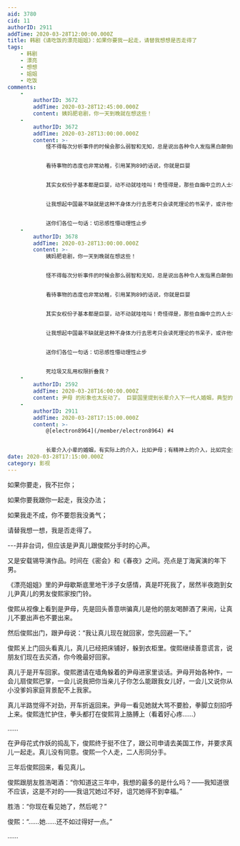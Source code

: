 ```yaml
---
aid: 3780
cid: 11
authorID: 2911
addTime: 2020-03-28T12:00:00.000Z
title: 韩剧《请吃饭的漂亮姐姐》：如果你要我一起走，请替我想想是否走得了
tags:
    - 韩剧
    - 漂亮
    - 想想
    - 姐姐
    - 吃饭
comments:
    -
        authorID: 3672
        addTime: 2020-03-28T12:45:00.000Z
        content: 姨妈肥皂剧，你一天到晚就在想这些！
    -
        authorID: 3672
        addTime: 2020-03-28T13:00:00.000Z
        content: >-
            怪不得每次分析事件的时候会那么弱智和无知，总是说出各种令人发指黑白颠倒的神论逻辑来


            看待事物的态度也非常幼稚，引用某狗89的话说，你就是巨婴


            其实女权份子基本都是巨婴，动不动就哇哇叫！奇怪得是，那些自煽中立的人士在骂正常人巨婴的时候，却总是和这些巨婴混在一起，此情此景真是荒诞可笑，可想而知智力都有多低多不会独立思考才会导致他们对巨婴这东西缺乏根本的分辨能力和真正的认识……


            让我想起中国最不缺就是这种不身体力行去思考只会读死理论的书呆子，或许他们很多就是这类人吧


            送你们各位一句话：切忌感性懵动理性止步
    -
        authorID: 3678
        addTime: 2020-03-28T13:00:00.000Z
        content: >-
            姨妈肥皂剧，你一天到晚就在想这些！


            怪不得每次分析事件的时候会那么弱智和无知，总是说出各种令人发指黑白颠倒的神论逻辑来


            看待事物的态度也非常幼稚，引用某狗89的话说，你就是巨婴


            其实女权份子基本都是巨婴，动不动就哇哇叫！奇怪得是，那些自煽中立的人士在骂正常人巨婴的时候，却总是和这些巨婴混在一起，此情此景真是荒诞可笑，可想而知智力都有多低多不会独立思考才会导致他们对巨婴这东西缺乏根本的分辨能力和真正的认识……


            让我想起中国最不缺就是这种不身体力行去思考只会读死理论的书呆子，或许他们很多就是这类人吧


            送你们各位一句话：切忌感性懵动理性止步


            死垃圾又乱用权限折叠我？
    -
        authorID: 2592
        addTime: 2020-03-28T16:00:00.000Z
        content: 尹母 的形象也太反动了。 巨婴国里提到长辈介入下一代人婚姻，典型的就是中国和韩国
    -
        authorID: 2911
        addTime: 2020-03-28T17:15:00.000Z
        content: >-
            @[electron8964](/member/electron8964) #4


            长辈介入小辈的婚姻，有实际上的介入，比如尹母；有精神上的介入，比如完全接受了上一辈观点的少女们。后一种完成了价值观的传递，由被动变为主动，更为可怕。
date: 2020-03-28T17:15:00.000Z
category: 影视
---
```


如果你要走，我不拦你；

如果你要我跟你一起走，我没办法；

如果我走不成，你不要怨我没勇气；

请替我想一想，我是否走得了。

\---并非台词，但应该是尹真儿跟俊熙分手时的心声。

又是安载锡导演作品。时间在《密会》和《春夜》之间。亮点是丁海寅演的年下男。

《漂亮姐姐》里的尹母歇斯底里地干涉子女感情，真是吓死我了，居然半夜跑到女儿尹真儿的男友俊熙家按门铃。

俊熙从视像上看到是尹母，先是回头善意哄骗真儿是他的朋友喝醉酒了来闹，让真儿不要出声也不要出来。

然后俊熙出门，跟尹母说：“我让真儿现在就回家，您先回避一下。”

俊熙关上门回头看真儿，真儿已经把床铺好，躲到衣柜里。俊熙继续善意谎言，说朋友们现在去买酒，你今晚最好回家。

真儿于是开车回家。俊熙邀请在墙角躲着的尹母进家里谈话。尹母开始各种作，一会儿扇俊熙巴掌，一会儿说我把你当亲儿子你怎么能跟我女儿好，一会儿又说你从小没爹妈家庭背景配不上我家。

真儿半路觉得不对劲，开车折返回来。尹母一看见她就大骂不要脸，拳脚立刻招呼上来。俊熙连忙护住，拳头都打在俊熙背上胳膊上（看着好心疼……）

……

在尹母花式作妖的捣乱下，俊熙终于挺不住了，跟公司申请去美国工作，并要求真儿一起走。真儿没有同意。俊熙一个人走，二人形同分手。

三年后俊熙回来，看见真儿。

俊熙跟朋友胜浩喝酒：“你知道这三年中，我想的最多的是什么吗？——我知道很不应该，这是不对的——我诅咒她过不好，诅咒她得不到幸福。”

胜浩：“你现在看见她了，然后呢？”

俊熙：“……她……还不如过得好一点。”

……
